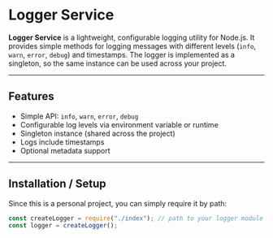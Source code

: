 # Logger Service

**Logger Service** is a lightweight, configurable logging utility for Node.js.
It provides simple methods for logging messages with different levels (`info`, `warn`, `error`, `debug`) and timestamps.
The logger is implemented as a singleton, so the same instance can be used across your project.

---

## Features

- Simple API: `info`, `warn`, `error`, `debug`
- Configurable log levels via environment variable or runtime
- Singleton instance (shared across the project)
- Logs include timestamps
- Optional metadata support

---

## Installation / Setup

Since this is a personal project, you can simply require it by path:

```js
const createLogger = require("./index"); // path to your logger module
const logger = createLogger();
